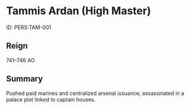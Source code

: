 # Tammis Ardan (High Master)
ID: PERS:TAM-001

## Reign
741–746 AO

## Summary
Pushed paid marines and centralized arsenal issuance; assassinated in a palace plot linked to captain houses.
